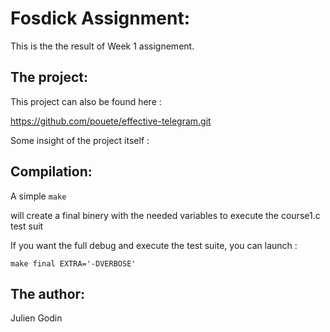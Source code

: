 # Fosdick Assignment:

This is the the result of Week 1 assignement.

## The project:

This project can also be found here :

https://github.com/pouete/effective-telegram.git

Some insight of the project itself :



## Compilation:

A simple
`make `

will create a final binery with the needed variables to execute the course1.c test suit


If you want the full debug and execute the test suite, you can launch :

`make final EXTRA='-DVERBOSE'`


## The author:

Julien Godin
